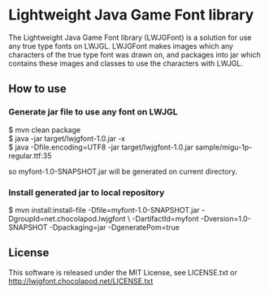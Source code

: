 # Lightweight Java Game Font library

The Lightweight Java Game Font library (LWJGFont) is a solution for use any true type fonts on LWJGL.
LWJGFont makes images which any characters of the true type font was drawn on,
and packages into jar which contains these images and classes to use the characters with LWJGL.

## How to use

### Generate jar file to use any font on LWJGL

$ mvn clean package  
$ java -jar target/lwjgfont-1.0.jar -x  
$ java -Dfile.encoding=UTF8 -jar target/lwjgfont-1.0.jar sample/migu-1p-regular.ttf:35  

so myfont-1.0-SNAPSHOT.jar will be generated on current directory.

### Install generated jar to local repository

$ mvn install:install-file -Dfile=myfont-1.0-SNAPSHOT.jar -DgroupId=net.chocolapod.lwjgfont \ 
   -DartifactId=myfont -Dversion=1.0-SNAPSHOT -Dpackaging=jar -DgeneratePom=true

## License

This software is released under the MIT License, 
see LICENSE.txt or http://lwjgfont.chocolapod.net/LICENSE.txt
